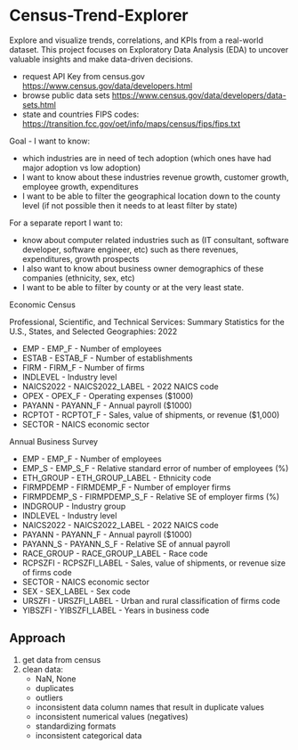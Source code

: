 # Census-Trend-Explorer
Explore and visualize trends, correlations, and KPIs from a real-world dataset. This project focuses on Exploratory Data Analysis (EDA) to uncover valuable insights and make data-driven decisions.

- request API Key from census.gov https://www.census.gov/data/developers.html
- browse public data sets https://www.census.gov/data/developers/data-sets.html
- state and countries FIPS codes: https://transition.fcc.gov/oet/info/maps/census/fips/fips.txt

Goal - I want to know:

- which industries are in need of tech adoption (which ones have had major adoption vs low adoption)
- I want to know about these industries revenue growth, customer growth, employee growth, expenditures
- I want to be able to filter the geographical location down to the county level (if not possible then it needs to at least filter by state)

For a separate report I want to:
- know about computer related industries such as (IT consultant, software developer, software engineer, etc) such as there revenues, expenditures, growth prospects
- I also want to know about business owner demographics of these companies (ethnicity, sex, etc)
- I want to be able to filter by county or at the very least state.


Economic Census

Professional, Scientific, and Technical Services: Summary Statistics for the U.S., States, and Selected Geographies: 2022

* EMP - EMP_F - Number of employees
* ESTAB - ESTAB_F - Number of establishments
* FIRM - FIRM_F - Number of firms
* INDLEVEL - Industry level
* NAICS2022 - NAICS2022_LABEL - 2022 NAICS code
* OPEX - OPEX_F - Operating expenses ($1000)
* PAYANN - PAYANN_F - Annual payroll ($1000)
* RCPTOT - RCPTOT_F - Sales, value of shipments, or revenue ($1,000)
* SECTOR - NAICS economic sector


Annual Business Survey
* EMP - EMP_F - Number of employees
* EMP_S - EMP_S_F - Relative standard error of number of employees (%)
* ETH_GROUP - ETH_GROUP_LABEL - Ethnicity code
* FIRMPDEMP - FIRMDEMP_F - Number of employer firms
* FIRMPDEMP_S - FIRMPDEMP_S_F - Relative SE of employer firms (%)
* INDGROUP - Industry group
* INDLEVEL - Industry level
* NAICS2022 - NAICS2022_LABEL - 2022 NAICS code
* PAYANN - PAYANN_F - Annual payroll ($1000)
* PAYANN_S - PAYANN_S_F - Relative SE of annual payroll
* RACE_GROUP - RACE_GROUP_LABEL - Race code
* RCPSZFI - RCPSZFI_LABEL - Sales, value of shipments, or revenue size of firms code
* SECTOR - NAICS economic sector
* SEX - SEX_LABEL - Sex code
* URSZFI - URSZFI_LABEL - Urban and rural classification of firms code
* YIBSZFI - YIBSZFI_LABEL - Years in business code


## Approach
1. get data from census
2. clean data:
   - NaN, None
   - duplicates
   - outliers
   - inconsistent data column names that result in duplicate values
   - inconsistent numerical values (negatives)
   - standardizing formats
   - inconsistent categorical data